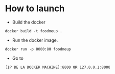 How to launch
=========

* Build the docker

``` docker build -t foodmeup . ```

* Run the docker image.

``` docker run -p 8000:80 foodmeup ```

* Go to

``` [IP DE LA DOCKER MACHINE]:8000 OR 127.0.0.1:8000  ```